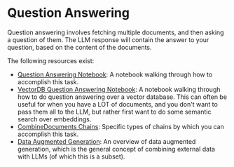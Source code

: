 # Question Answering

Question answering involves fetching multiple documents, and then asking a question of them.
The LLM response will contain the answer to your question, based on the content of the documents.

The following resources exist:
- [Question Answering Notebook](/modules/chains/combine_docs_examples/question_answering.ipynb): A notebook walking through how to accomplish this task.
- [VectorDB Question Answering Notebook](modules/chains/combine_docs/examples/vector_db_qa.ipynb): A notebook walking through how to do question answering over a vector database. This can often be useful for when you have a LOT of documents, and you don't want to pass them all to the LLM, but rather first want to do some semantic search over embeddings.
- [CombineDocuments Chains](/modules/chains/combine_docs.md): Specific types of chains by which you can accomplish this task.
- [Data Augmented Generation](combine_docs.md): An overview of data augmented generation, which is the general concept of combining external data with LLMs (of which this is a subset).
